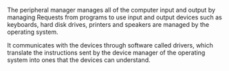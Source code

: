 The peripheral manager manages all of the computer input and output by managing Requests from programs to use input and output devices such as keyboards, hard disk drives, printers and speakers are managed by the operating system.

It communicates with the devices through software called drivers, which translate the instructions sent by the device manager of the operating system into ones that the devices can understand.